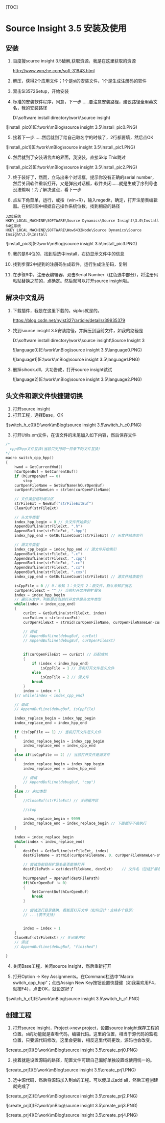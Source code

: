 [TOC]

# Source Insight 3.5 安装及使用

## 安装

1. 百度搜source insight 3.5破解,获取资源，我是在这里获取的资源

   http://www.wmzhe.com/soft-31843.html

2. 解压，获得2个应用文件；1个是si的安装文件，1个是生成注册码的软件

3. 双击Si3572Setup，开始安装

4. 标准的安装软件程序，同意，下一步......要注意安装路径，建议路径全用英文名，我的安装路径

   D:\software install directory\work\source insight

![install_pic0](E:\work\mBlog\source insight 3.5\install_pic0.PNG)

5. 接着下一步......然后就到了给自己取名字的时候了，2行都要填，然后点OK

![install_pic1](E:\work\mBlog\source insight 3.5\install_pic1.PNG)

6. 然后就到了安装语言库的界面，我没装，直接Skip This跳过

![install_pic2](E:\work\mBlog\source insight 3.5\install_pic2.PNG)

7. 终于装好了，然而，立马出来个对话框，提示你没有正确的serial number，然后关闭软件重新打开，又是弹出对话框，软件关闭......就是生成了序列号也没法输啊！为了解决这点，看下一步

8. 点左下角菜单，运行，或按（win+R），输入regedit，确定，打开注册表编辑器。在树形图中根据自己操作系统位数，找到相应的路径

```
32位系统
HKEY_LOCAL_MACHINE\SOFTWARE\Source Dynamics\Source Insight\3.0\Install
64位系统
HKEY_LOCAL_MACHINE\SOFTWARE\Wow6432Node\Source Dynamics\Source Insight\3.0\Install
```

![install_pic3](E:\work\mBlog\source insight 3.5\install_pic3.PNG)

9. 我的是64位的，找到后选中install，右边显示文件中的信息

10. 找到步骤2中提到的注册码生成软件，运行生成注册码，复制

11. 在步骤9中，注册表编辑器，双击Serial Number（红色选中部分），将注册码粘贴替换之前的，点确定。然后就可以打开source insight啦。

## 解决中文乱码

1. 下载插件，我是在这里下载的。siplus就是的。

   https://blog.csdn.net/nyist327/article/details/39935379

2. 找到source insight 3.5安装路径，并解压到当前文件，如我的路径是

   D:\software install directory\work\source insight\Source Insight 3

   ![language0](E:\work\mBlog\source insight 3.5\language0.PNG)

   ![language1](E:\work\mBlog\source insight 3.5\language1.PNG)

3. 删掉sihook.dll，大功告成，打开source insight试试

   ![language2](E:\work\mBlog\source insight 3.5\language2.PNG)

## 头文件和源文件快捷键切换

1. 打开source insight
2. 打开工程，选择Base，OK

![switch_h_c0](E:\work\mBlog\source insight 3.5\switch_h_c0.PNG)

3. 打开Utils.em文件，在该文件的末尾加入如下内容，然后保存文件

```c++
/* 
  cpp和hpp文件互换(当前只支持同一目录下的文件互换) 
*/ 
macro switch_cpp_hpp() 
{ 
    hwnd = GetCurrentWnd() 
    hCurOpenBuf = GetCurrentBuf() 
    if (hCurOpenBuf == 0) 
        stop 
    curOpenFileName = GetBufName(hCurOpenBuf) 
    curOpenFileNameLen = strlen(curOpenFileName) 
  
    // 文件类型临时缓冲区 
    strFileExt = NewBuf("strFileExtBuf") 
    ClearBuf(strFileExt) 
      
    // 头文件类型 
    index_hpp_begin = 0 // 头文件开始索引 
    AppendBufLine(strFileExt, ".h") 
    AppendBufLine(strFileExt, ".hpp") 
    index_hpp_end = GetBufLineCount(strFileExt) // 头文件结束索引 
      
    // 源文件类型 
    index_cpp_begin = index_hpp_end // 源文件开始索引 
    AppendBufLine(strFileExt, ".c") 
    AppendBufLine(strFileExt, ".cpp") 
    AppendBufLine(strFileExt, ".cc") 
    AppendBufLine(strFileExt, ".cx") 
    AppendBufLine(strFileExt, ".cxx") 
    index_cpp_end = GetBufLineCount(strFileExt) // 源文件结束索引 
  
    isCppFile = 0 // 0：未知 1：头文件 2：源文件，默认未知扩展名 
    curOpenFileExt = "" // 当前打开文件的扩展名 
    index = index_hpp_begin 
    // 遍历头文件，判断是否当前打开文件是头文件类型 
    while(index < index_cpp_end) 
    { 
        curExt = GetBufLine(strFileExt, index) 
        curExtLen = strlen(curExt) 
        curOpenFileExt = strmid(curOpenFileName, curOpenFileNameLen-curExtLen, curOpenFileNameLen) // 当前打开文件的扩展名 
          
        // 调试 
        // AppendBufLine(debugBuf, curExt) 
        // AppendBufLine(debugBuf, curOpenFileExt) 
  
          
        if(curOpenFileExt == curExt) // 匹配成功 
        { 
            if (index < index_hpp_end) 
                isCppFile = 1 // 当前打开文件是头文件 
            else 
                isCppFile = 2 // 源文件 
            break 
        } 
        index = index + 1 
    }// while(index < index_cpp_end) 
      
    // 调试 
    // AppendBufLine(debugBuf, isCppFile) 
  
    index_replace_begin = index_hpp_begin 
    index_replace_end = index_hpp_end 
      
    if (isCppFile == 1) // 当前打开文件是头文件 
    { 
        index_replace_begin = index_cpp_begin 
        index_replace_end = index_cpp_end 
    } 
    else if(isCppFile == 2) // 当前打开文件是源文件 
    { 
        index_replace_begin = index_hpp_begin 
        index_replace_end = index_hpp_end 
      
        // 调试 
        // AppendBufLine(debugBuf, "cpp") 
    } 
    else // 未知类型 
    { 
        //CloseBuf(strFileExt) // 关闭缓冲区 
  
        //stop 
      
        index_replace_begin = 9999 
        index_replace_end = index_replace_begin // 下面循环不会执行 
    } 
      
    index = index_replace_begin 
    while(index < index_replace_end) 
    { 
        destExt = GetBufLine(strFileExt, index) 
        destFileName = strmid(curOpenFileName, 0, curOpenFileNameLen-strlen(curOpenFileExt)) // 不包括扩展名，绝对路径 
          
        // 尝试当前目标扩展名是否能够打开 
        destFilePath = cat(destFileName, destExt)    // 文件名（包括扩展名） 
          
        hCurOpenBuf = OpenBuf(destFilePath) 
        if(hCurOpenBuf != 0) 
        { 
            SetCurrentBuf(hCurOpenBuf) 
            break 
        } 
          
        // 尝试进行目录替换，看能否打开文件（如何设计：支持多个目录） 
        // ...(赞不支持) 
  
          
        index = index + 1 
    } 
    CloseBuf(strFileExt) // 关闭缓冲区 
    // 调试 
    // AppendBufLine(debugBuf, "finished") 
      
}
```

4. 关闭Base工程，关闭source insight，然后重新打开

5. 打开Option -> Key Assignments。在Command栏选中“Macro: switch_cpp_hpp”；点击Assign New Key按钮设置快捷键（如我喜欢用F4，就按F4），点击OK，就设定好了

![switch_h_c1](E:\work\mBlog\source insight 3.5\switch_h_c1.PNG)

## 创建工程

1. 打开source insight，Project->new project，设置source insight保存工程的位置。si的功能就是查看代码，编辑代码。这里的位置，相当于源代码的监视位置，只要源代码修改，这里会更新，相反这里代码更改，源码也会改变。

![create_prj0](E:\work\mBlog\source insight 3.5\create_prj0.PNG)

2. 接着就是设置源码的路径，配置文件可跟自己偏好单独设置或使用统一的。

![create_prj1](E:\work\mBlog\source insight 3.5\create_prj1.PNG)

3. 选中源代码，然后将源码加入到si的工程。可以傻瓜式add all，然后工程创建就完成了

![create_prj2](E:\work\mBlog\source insight 3.5\create_prj2.PNG)

![create_prj3](E:\work\mBlog\source insight 3.5\create_prj3.PNG)

![create_prj4](E:\work\mBlog\source insight 3.5\create_prj4.PNG)







## 















